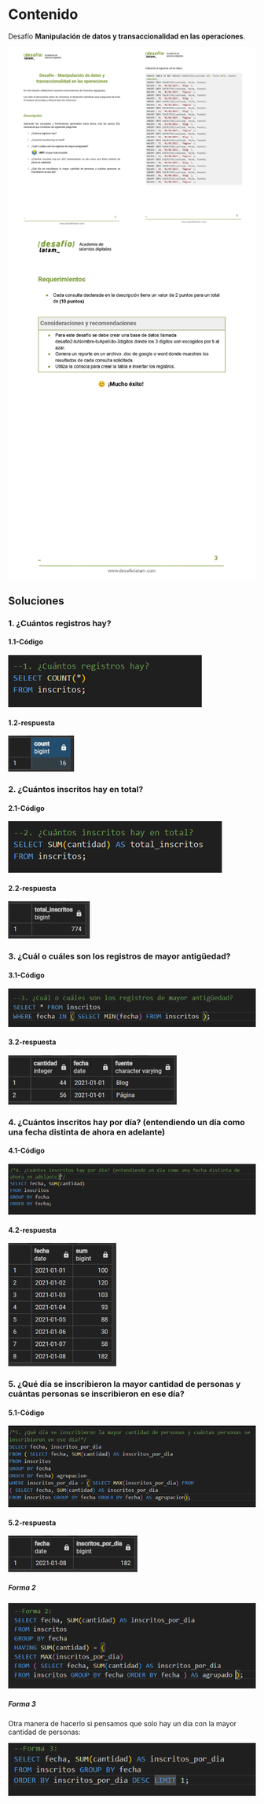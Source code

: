 # Contenido

Desafío **Manipulación de datos y transaccionalidad en las operaciones**. 

![Requisitos Hoja Uno y Dos](./screenshots/requisitos_uno_dos.jpg)
![Requisitos Hojas Tres](./screenshots/requisitos_tres.webp)

## Soluciones 

### 1. ¿Cuántos registros hay?

#### 1.1-Código

![Codigo ejercicio 1](./screenshots/solucion_ejercicio_1.png)

#### 1.2-respuesta

![Output ejercicio 1](./screenshots/respuesta_ejercicios_1.jpg)

### 2. ¿Cuántos inscritos hay en total?

#### 2.1-Código

![Codigo ejercicio 2](./screenshots/solucion_ejercicio_2.png)

#### 2.2-respuesta

![Output ejercicio 2](./screenshots/respuesta_ejercicios_2.jpg)

### 3. ¿Cuál o cuáles son los registros de mayor antigüedad?

#### 3.1-Código

![Codigo ejercicio 3](./screenshots/solucion_ejercicio_3.png)

#### 3.2-respuesta

![Output ejercicio 3](./screenshots/respuesta_ejercicios_3.jpg)

### 4. ¿Cuántos inscritos hay por día? (entendiendo un día como una fecha distinta de ahora en adelante)

#### 4.1-Código

![Codigo ejercicio 4](./screenshots/solucion_ejercicio_4.png)

#### 4.2-respuesta

![Output ejercicio 4](./screenshots/respuesta_ejercicios_4.jpg)

### 5. ¿Qué día se inscribieron la mayor cantidad de personas y cuántas personas se inscribieron en ese día?

#### 5.1-Código

![Codigo ejercicio 5](./screenshots/solucion_ejercicio_5.png)

#### 5.2-respuesta

![Output ejercicio 5](./screenshots/respuesta_ejercicios_5.jpg)

##### Forma 2

![Codigo ejercicio 5 Forma 2](./screenshots/solucion_ejercicio_5_forma_2.png)

##### Forma 3

Otra manera de hacerlo si pensamos que solo hay un dia con la mayor cantidad de personas:

![Codigo ejercicio 5 Forma 3](./screenshots/solucion_ejercicio_5_forma_3.png)
